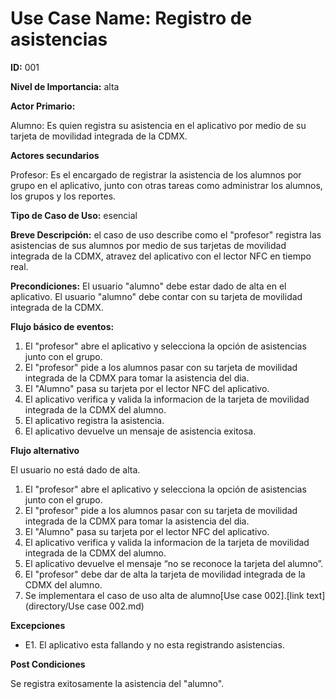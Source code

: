 
# **Use Case Name:** Registro de asistencias 

**ID:** 001

**Nivel de Importancia:** alta

**Actor Primario:** 

Alumno: Es quien registra su asistencia en el aplicativo por medio de su tarjeta de movilidad integrada de la CDMX.

**Actores secundarios**

Profesor: Es el encargado de registrar la asistencia de los alumnos por grupo en el aplicativo, junto con otras tareas como administrar los alumnos, los grupos y los reportes.

**Tipo de Caso de Uso:** esencial 

**Breve Descripción:** 
el caso de uso describe como el "profesor" registra las asistencias de sus alumnos por medio de sus tarjetas de movilidad integrada de la CDMX, atravez del aplicativo con el lector NFC en tiempo real.

**Precondiciones:** 
El usuario "alumno" debe estar dado de alta en el aplicativo. 
El usuario "alumno" debe contar con su tarjeta de movilidad integrada de la CDMX.

**Flujo básico de eventos:**	
1.	El "profesor" abre el aplicativo y selecciona la opción de asistencias junto con el grupo.
2.	El "profesor" pide a los alumnos pasar con su tarjeta de movilidad integrada de la CDMX para tomar la asistencia del dia.
3.	El "Alumno" pasa su tarjeta por el lector NFC del aplicativo.
4.	El aplicativo verifica y valida la informacion de la tarjeta de movilidad integrada de la CDMX del alumno.
5.	El aplicativo registra la asistencia. 
6.	El aplicativo devuelve un mensaje de asistencia exitosa.

**Flujo alternativo**

El usuario no está dado de alta.
1.	El "profesor" abre el aplicativo y selecciona la opción de asistencias junto con el grupo.
2.	El "profesor" pide a los alumnos pasar con su tarjeta de movilidad integrada de la CDMX para tomar la asistencia del dia.
3.	El "Alumno" pasa su tarjeta por el lector NFC del aplicativo.
4.	El aplicativo verifica y valida la informacion de la tarjeta de movilidad integrada de la CDMX del alumno.
5. El aplicativo devuelve el mensaje “no se reconoce la tarjeta del alumno”.
7. El "profesor" debe dar de alta la tarjeta de movilidad integrada de la CDMX del alumno.
8. Se implementara el caso de uso alta de alumno[Use case 002].[link text](directory/Use case 002.md)

**Excepciones**
* E1. El aplicativo esta fallando y no esta registrando asistencias.
  
**Post Condiciones** 

Se registra exitosamente la asistencia del "alumno".








